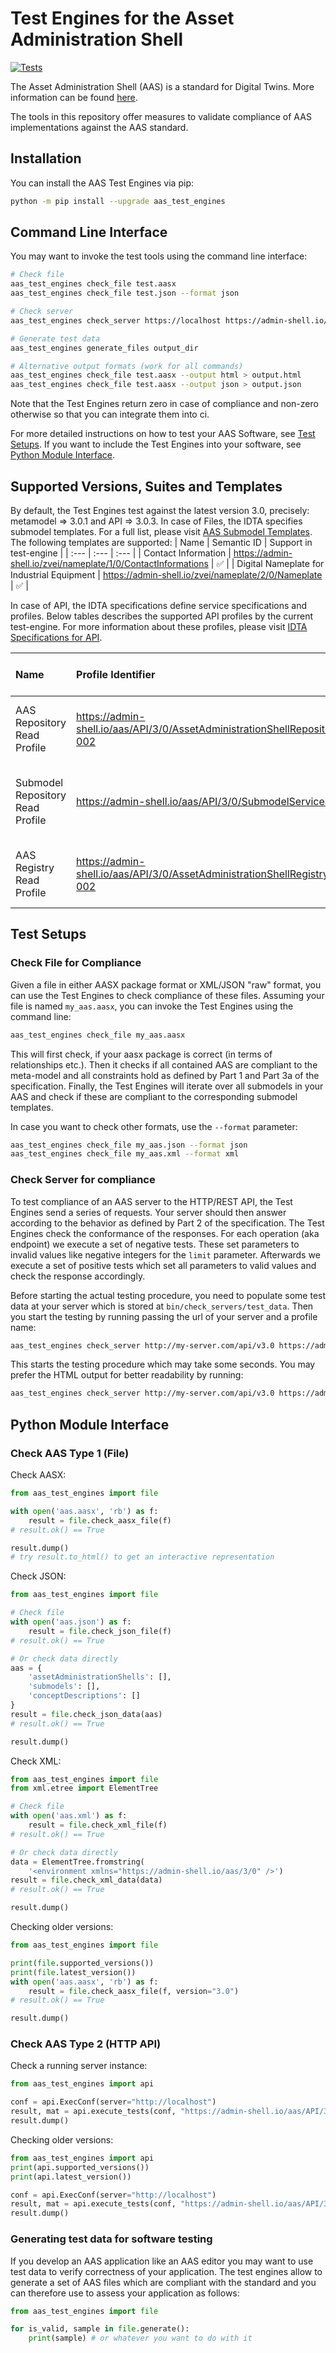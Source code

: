 # Test Engines for the Asset Administration Shell

[![Tests](https://github.com/admin-shell-io/aas-test-engines/actions/workflows/check.yml/badge.svg)](https://github.com/admin-shell-io/aas-test-engines/actions/workflows/check.yml)

The Asset Administration Shell (AAS) is a standard for Digital Twins.
More information can be found [here](https://industrialdigitaltwin.org/content-hub/downloads).

The tools in this repository offer measures to validate compliance of AAS implementations against the AAS standard.

## Installation

You can install the AAS Test Engines via pip:

<!-- no-check -->
```sh
python -m pip install --upgrade aas_test_engines
```

## Command Line Interface

You may want to invoke the test tools using the command line interface:

<!-- no-check -->
```sh
# Check file
aas_test_engines check_file test.aasx
aas_test_engines check_file test.json --format json

# Check server
aas_test_engines check_server https://localhost https://admin-shell.io/aas/API/3/0/AssetAdministrationShellRepositoryServiceSpecification/SSP-002

# Generate test data
aas_test_engines generate_files output_dir

# Alternative output formats (work for all commands)
aas_test_engines check_file test.aasx --output html > output.html
aas_test_engines check_file test.aasx --output json > output.json
```

Note that the Test Engines return zero in case of compliance and non-zero otherwise so that you can integrate them into ci.

For more detailed instructions on how to test your AAS Software, see [Test Setups](#test-setups).
If you want to include the Test Engines into your software, see [Python Module Interface](#python-interface).

## Supported Versions, Suites and Templates

By default, the Test Engines test against the latest version 3.0, precisely: metamodel => 3.0.1 and API => 3.0.3.
In case of Files, the IDTA specifies submodel templates.
For a full list, please visit [AAS Submodel Templates](https://industrialdigitaltwin.org/content-hub/teilmodelle).
The following templates are supported:
| Name | Semantic ID | Support in test-engine |
| :--- | :---        |  :---                  |
| Contact Information | https://admin-shell.io/zvei/nameplate/1/0/ContactInformations | ✅ |
| Digital Nameplate for Industrial Equipment | https://admin-shell.io/zvei/nameplate/2/0/Nameplate | ✅ |

In case of API, the IDTA specifications define service specifications and profiles. Below tables describes the supported API profiles by the current test-engine. For more information about these profiles, please visit [IDTA Specifications for API](https://industrialdigitaltwin.org/wp-content/uploads/2024/10/IDTA-01002-3-0-3_SpecificationAssetAdministrationShell_Part2_API.pdf).

| Name | Profile Identifier | Description | Support in test-engine |
| :--- | :---               | :---        | :---                   |
| AAS Repository Read Profile | https://admin-shell.io/aas/API/3/0/AssetAdministrationShellRepositoryServiceSpecification/SSP-002 | Only read operations for the AAS Repository Service | ✅ |
| Submodel Repository Read Profile | https://admin-shell.io/aas/API/3/0/SubmodelServiceSpecification/SSP-002 | Only read operations for the Submodel Repository Service | ✅ |
| AAS Registry Read Profile | https://admin-shell.io/aas/API/3/0/AssetAdministrationShellRegistryServiceSpecification/SSP-002 | Only reads operations for AAS Registry Service | (✔️) |


## Test Setups
<a name="test-setups"></a>

### Check File for Compliance
Given a file in either AASX package format or XML/JSON "raw" format, you can use the Test Engines to check compliance of these files.
Assuming your file is named `my_aas.aasx`, you can invoke the Test Engines using the command line:
<!-- no-check -->
```sh
aas_test_engines check_file my_aas.aasx
```
This will first check, if your aasx package is correct (in terms of relationships etc.).
Then it checks if all contained AAS are compliant to the meta-model and all constraints hold as defined by Part 1 and Part 3a of the specification.
Finally, the Test Engines will iterate over all submodels in your AAS and check if these are compliant to the corresponding submodel templates.

In case you want to check other formats, use the `--format` parameter:
<!-- no-check -->
```sh
aas_test_engines check_file my_aas.json --format json
aas_test_engines check_file my_aas.xml --format xml
```

### Check Server for compliance
To test compliance of an AAS server to the HTTP/REST API, the Test Engines send a series of requests.
Your server should then answer according to the behavior as defined by Part 2 of the specification.
The Test Engines check the conformance of the responses.
For each operation (aka endpoint) we execute a set of negative tests.
These set parameters to invalid values like negative integers for the `limit` parameter.
Afterwards we execute a set of positive tests which set all parameters to valid values and check the response accordingly.

Before starting the actual testing procedure, you need to populate some test data at your server which is stored at `bin/check_servers/test_data`.
Then you start the testing by running passing the url of your server and a profile name:
<!-- no-check -->
```sh
aas_test_engines check_server http://my-server.com/api/v3.0 https://admin-shell.io/aas/API/3/0/AssetAdministrationShellRepositoryServiceSpecification/SSP-002
```

This starts the testing procedure which may take some seconds.
You may prefer the HTML output for better readability by running:

<!-- no-check -->
```sh
aas_test_engines check_server http://my-server.com/api/v3.0 https://admin-shell.io/aas/API/3/0/AssetAdministrationShellRepositoryServiceSpecification/SSP-002 --output html > result.html
```
 
## Python Module Interface
<a name="python-interface"></a>

### Check AAS Type 1 (File)

Check AASX:

```python
from aas_test_engines import file

with open('aas.aasx', 'rb') as f:
    result = file.check_aasx_file(f)
# result.ok() == True

result.dump()
# try result.to_html() to get an interactive representation
```

Check JSON:

```python
from aas_test_engines import file

# Check file
with open('aas.json') as f:
    result = file.check_json_file(f)
# result.ok() == True

# Or check data directly
aas = {
    'assetAdministrationShells': [],
    'submodels': [],
    'conceptDescriptions': []
}
result = file.check_json_data(aas)
# result.ok() == True

result.dump()
```

Check XML:

```python
from aas_test_engines import file
from xml.etree import ElementTree

# Check file
with open('aas.xml') as f:
    result = file.check_xml_file(f)
# result.ok() == True

# Or check data directly
data = ElementTree.fromstring(
    '<environment xmlns="https://admin-shell.io/aas/3/0" />')
result = file.check_xml_data(data)
# result.ok() == True

result.dump()
```

Checking older versions:

```python
from aas_test_engines import file

print(file.supported_versions())
print(file.latest_version())
with open('aas.aasx', 'rb') as f:
    result = file.check_aasx_file(f, version="3.0")
# result.ok() == True

result.dump()
```

### Check AAS Type 2 (HTTP API)

Check a running server instance:

```python
from aas_test_engines import api

conf = api.ExecConf(server="http://localhost")
result, mat = api.execute_tests(conf, "https://admin-shell.io/aas/API/3/0/AssetAdministrationShellRepositoryServiceSpecification/SSP-002")
result.dump()
```

Checking older versions:

```python
from aas_test_engines import api
print(api.supported_versions())
print(api.latest_version())

conf = api.ExecConf(server="http://localhost")
result, mat = api.execute_tests(conf, "https://admin-shell.io/aas/API/3/0/AssetAdministrationShellRepositoryServiceSpecification/SSP-002", "3.0")
result.dump()
```

### Generating test data for software testing

If you develop an AAS application like an AAS editor you may want to use test data to verify correctness of your application.
The test engines allow to generate a set of AAS files which are compliant with the standard and you can therefore use to assess your application as follows:

<!-- no-check -->
```python
from aas_test_engines import file

for is_valid, sample in file.generate():
    print(sample) # or whatever you want to do with it
```
